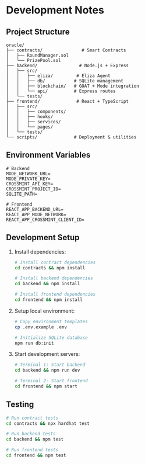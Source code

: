 # Development Notes

## Project Structure
```
oracle/
├── contracts/               # Smart Contracts
│   ├── RoundManager.sol
│   └── PrizePool.sol
├── backend/                # Node.js + Express
│   ├── src/
│   │   ├── eliza/         # Eliza Agent
│   │   ├── db/           # SQLite management
│   │   ├── blockchain/   # GOAT + Mode integration
│   │   └── api/          # Express routes
│   └── tests/
├── frontend/              # React + TypeScript
│   ├── src/
│   │   ├── components/
│   │   ├── hooks/
│   │   ├── services/
│   │   └── pages/
│   └── tests/
└── scripts/              # Deployment & utilities
```

## Environment Variables
```env
# Backend
MODE_NETWORK_URL=
MODE_PRIVATE_KEY=
CROSSMINT_API_KEY=
CROSSMINT_PROJECT_ID=
SQLITE_PATH=

# Frontend
REACT_APP_BACKEND_URL=
REACT_APP_MODE_NETWORK=
REACT_APP_CROSSMINT_CLIENT_ID=
```

## Development Setup
1. Install dependencies:
   ```bash
   # Install contract dependencies
   cd contracts && npm install
   
   # Install backend dependencies
   cd backend && npm install
   
   # Install frontend dependencies
   cd frontend && npm install
   ```

2. Setup local environment:
   ```bash
   # Copy environment templates
   cp .env.example .env
   
   # Initialize SQLite database
   npm run db:init
   ```

3. Start development servers:
   ```bash
   # Terminal 1: Start backend
   cd backend && npm run dev
   
   # Terminal 2: Start frontend
   cd frontend && npm start
   ```

## Testing
```bash
# Run contract tests
cd contracts && npx hardhat test

# Run backend tests
cd backend && npm test

# Run frontend tests
cd frontend && npm test
```